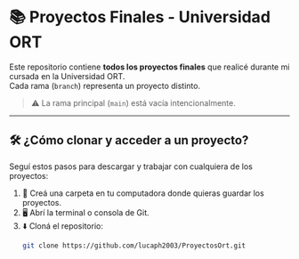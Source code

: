 # 📚 Proyectos Finales - Universidad ORT

Este repositorio contiene **todos los proyectos finales** que realicé durante mi cursada en la Universidad ORT.  
Cada rama (`branch`) representa un proyecto distinto.

> ⚠️ La rama principal (`main`) está vacía intencionalmente.

---

## 🛠️ ¿Cómo clonar y acceder a un proyecto?

Seguí estos pasos para descargar y trabajar con cualquiera de los proyectos:

1. 📁 Creá una carpeta en tu computadora donde quieras guardar los proyectos.
2. 🖥️ Abrí la terminal o consola de Git.
3. ⬇️ Cloná el repositorio:
   ```bash
   git clone https://github.com/lucaph2003/ProyectosOrt.git

